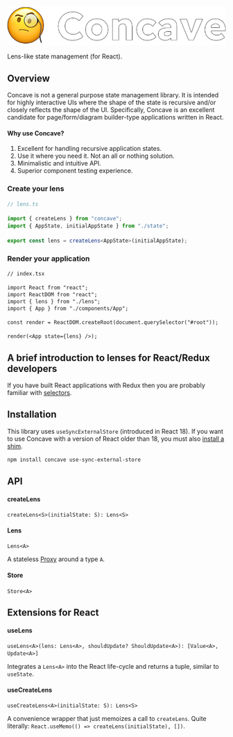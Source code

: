 <p align="center">
  <img src="./image.png" />
</p>

Lens-like state management (for React).

## Overview

Concave is not a general purpose state management library. It is intended for highly interactive UIs where the shape of the state is recursive and/or closely reflects the shape of the UI. Specifically, Concave is an excellent candidate for page/form/diagram builder-type applications written in React.

#### Why use Concave?

1. Excellent for handling recursive application states.
2. Use it where you need it. Not an all or nothing solution.
3. Minimalistic and intuitive API.
4. Superior component testing experience.

### Create your lens

```ts
// lens.ts

import { createLens } from "concave";
import { AppState, initialAppState } from "./state";

export const lens = createLens<AppState>(initialAppState);
```

### Render your application

```tsx
// index.tsx

import React from "react";
import ReactDOM from "react";
import { lens } from "./lens";
import { App } from "./components/App";

const render = ReactDOM.createRoot(document.querySelector("#root"));

render(<App state={lens} />);
```

## A brief introduction to lenses for React/Redux developers

If you have built React applications with Redux then you are probably familiar with [selectors](https://redux.js.org/usage/deriving-data-selectors).

## Installation

This library uses `useSyncExternalStore` (introduced in React 18). If you want to use Concave with a version of React older than 18, you must also [install a shim](https://github.com/reactwg/react-18/discussions/86).

```bash
npm install concave use-sync-external-store
```

## API

#### createLens

`createLens<S>(initialState: S): Lens<S>`

#### Lens

`Lens<A>`

A stateless [Proxy](https://developer.mozilla.org/en-US/docs/Web/JavaScript/Reference/Global_Objects/Proxy) around a type `A`.

#### Store

`Store<A>`

## Extensions for React

#### useLens

`useLens<A>(lens: Lens<A>, shouldUpdate? ShouldUpdate<A>): [Value<A>, Update<A>]`

Integrates a `Lens<A>` into the React life-cycle and returns a tuple, similar to `useState`.

#### useCreateLens

`useCreateLens<A>(initialState: S): Lens<S>`

A convenience wrapper that just memoizes a call to `createLens`. Quite literally: `React.useMemo(() => createLens(initialState), [])`.

<!--

## Examples

## Testing

## Performance

1. Use shouldUpdate.

2. If do use a shouldUpdate argument for the lens, you can either memoize it with `React.useMemo` or `React.useCallback` or store it outside of the component.

3. Memoize every component with `React.memo` foward lenses as props rather than globals.

-->
